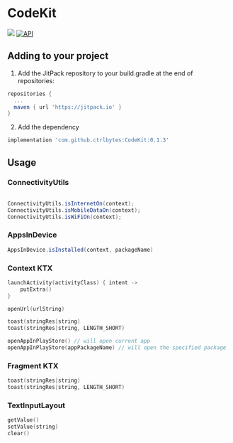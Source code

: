 # CodeKit

[![](https://jitpack.io/v/ctrlbytes/CodeKit.svg)](https://jitpack.io/#ctrlbytes/CodeKit)
[![API](https://img.shields.io/badge/API-19%2B-orange.svg?style=flat)](https://android-arsenal.com/api?level=19)

## Adding to your project

1. Add the JitPack repository to your build.gradle at the end of repositories:

```groovy
repositories {
  ...
  maven { url 'https://jitpack.io' }
}
```

2. Add the dependency

```groovy
implementation 'com.github.ctrlbytes:CodeKit:0.1.3'
```

## Usage

### ConnectivityUtils

```java

ConnectivityUtils.isInternetOn(context);
ConnectivityUtils.isMobileDataOn(context);
ConnectivityUtils.isWiFiOn(context);

```

### AppsInDevice

```java
AppsInDevice.isInstalled(context, packageName)
```

### Context KTX

```kotlin
launchActivity(activityClass) { intent ->
    putExtra()
}

openUrl(urlString)

toast(stringRes|string)
toast(stringRes|string, LENGTH_SHORT)

openAppInPlayStore() // will open current app
openAppInPlayStore(appPackageName) // will open the specified package
```
### Fragment KTX

```kotlin
toast(stringRes|string)
toast(stringRes|string, LENGTH_SHORT)
```

### TextInputLayout
```kotlin
getValue()
setValue(string)
clear()
```
